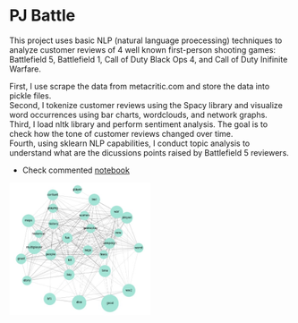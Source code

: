 # PJ Battle
This project uses basic NLP (natural language proecessing) techniques to analyze customer reviews of 4 well known first-person shooting games: Battlefield 5, Battlefield 1, Call of Duty Black Ops 4, and Call of Duty Inifinite Warfare.  

First, I use scrape the data from metacritic.com and store the data into pickle files.<br>
Second, I tokenize customer reviews using the Spacy library and visualize word occurrences using bar charts, wordclouds, and network graphs.<br>
Third, I load nltk library and perform sentiment analysis. The goal is to check how the tone of customer reviews changed over time.<br>
Fourth, using sklearn NLP capabilities, I conduct topic analysis to understand what are the dicussions points raised by Battlefield 5 reviewers.  <br>

- Check commented [notebook](PJ_Battle.ipynb)

<p align="left">
  <img width=50% height=50% src="pj_battle_network.jpg">
</p>

